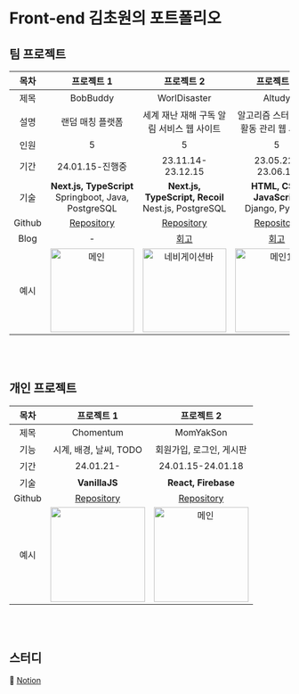 # Front-end 김초원의 포트폴리오

## 팀 프로젝트
|목차|**프로젝트 1**|**프로젝트 2**|**프로젝트 3**|
|:---:|:---:|:---:|:---:|
| 제목 | BobBuddy | WorlDisaster | Altudy |
| 설명 | 랜덤 매칭 플랫폼 | 세계 재난 재해 구독 알림 서비스 웹 사이트 | 알고리즘 스터디 그룹 활동 관리 웹 사이트 |
| 인원 | 5 | 5 | 5 |
| 기간 | 24.01.15-진행중 | 23.11.14-23.12.15 | 23.05.22-23.06.15 |
| 기술 | **Next.js, TypeScript**<br>Springboot, Java, PostgreSQL | **Next.js, TypeScript, Recoil**<br>Nest.js, PostgreSQL | **HTML, CSS, JavaScript**<br>Django, Python |
| Github | <a href="https://github.com/cece-09/BobBuddy_frontend" target="_blank">Repository</a> | <a href="https://github.com/kimfield98/project2-WorlDisaster" target="_blank">Repository</a> | <a href="https://github.com/kimfield98/project1-Altudy" target="_blank">Repository</a> |
| Blog | - | <a href="https://velog.io/@kimfield/%ED%9A%8C%EA%B3%A0-%EC%9D%B4%EB%B2%88-%ED%94%84%EB%A1%9C%EC%A0%9D%ED%8A%B8%EC%97%90%EC%84%9C%EB%8A%94-%EB%AC%B4%EC%97%87%EC%9D%84-%ED%96%88%EB%82%98%EC%9A%94-w90bl2mg" target="_blank">회고</a> | <a href="https://velog.io/@kimfield/%ED%9A%8C%EA%B3%A0-%EC%9D%B4%EB%B2%88-%ED%94%84%EB%A1%9C%EC%A0%9D%ED%8A%B8%EC%97%90%EC%84%9C%EB%8A%94-%EB%AC%B4%EC%97%87%EC%9D%84-%ED%96%88%EB%82%98%EC%9A%94" target="_blank">회고</a> |
| 예시 | <img height="150" alt="메인" src="https://github.com/kimfield98/kimfield98/assets/141253939/13081574-78d9-4368-b58a-2ed4919ecfe7"> | <img height="150" alt="네비게이션바" src="https://github.com/kimfield98/kimfield98/assets/141253939/88a7e5a3-9573-48ef-ba54-bce142ff86b0"> | <img height="150" alt="메인1" src="https://github.com/kimfield98/kimfield98/assets/141253939/5b5e0095-8f7c-4945-a071-523eaa9a662a"> |

<br>
<br>

## 개인 프로젝트
|목차|**프로젝트 1**|**프로젝트 2**|
|:---:|:---:|:---:|
| 제목 | Chomentum | MomYakSon |
| 기능 | 시계, 배경, 날씨, TODO | 회원가입, 로그인, 게시판 |
| 기간 | 24.01.21- | 24.01.15-24.01.18 |
| 기술 | **VanillaJS** | **React, Firebase** |
| Github | <a href="https://github.com/kimfield98/vanillajs-chrome-app" target="_blank">Repository</a> | <a href="https://github.com/kimfield98/project3-momyakson" target="_blank">Repository</a> |
| 예시 | <img height="170" alt="" src=""> | <img height="170" alt="메인" src="https://github.com/kimfield98/kimfield98/assets/141253939/48a5ee57-82ee-464a-a406-6fb7ab623faf"> |


<br>
<br>

## 스터디
📖 [Notion](https://kimfield98.oopy.io/)
